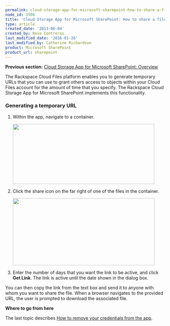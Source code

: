```yaml
---
permalink: cloud-storage-app-for-microsoft-sharepoint-how-to-share-a-file-with-another-person/
node_id: 3508
title: 'Cloud Storage App for Microsoft SharePoint: How to share a file with another person'
type: article
created_date: '2013-06-04'
created_by: Rose Contreras
last_modified_date: '2016-01-26'
last_modified_by: Catherine Richardson
product: Microsoft SharePoint
product_url: sharepoint
---
```


**Previous section:** [Cloud Storage App for Microsoft SharePoint:
Overview](/how-to/cloud-storage-app-for-microsoft-sharepoint-overview)

The Rackspace Cloud Files platform enables you to generate temporary
URLs that you can use to grant others access to objects within your
Cloud Files account for the amount of time that you specify. The
Rackspace Cloud Storage App for Microsoft SharePoint implements this
functionality.

### Generating a temporary URL ###

1.  Within the app, navigate to a container.

    <img src="https://8026b2e3760e2433679c-fffceaebb8c6ee053c935e8915a3fbe7.ssl.cf2.rackcdn.com/field/image/Fig%20--%20Share%20Icon.jpg" width="447" height="190" />

2.  Click the share icon on the far right of one of the files in
    the container.

    <img src="https://8026b2e3760e2433679c-fffceaebb8c6ee053c935e8915a3fbe7.ssl.cf2.rackcdn.com/field/image/Fig%20--%20Share%20Dialog.jpg" width="448" height="212" />

3.  Enter the number of days that you want the link to be active, and
    click **Get Link**. The link is active until the date shown in the
    dialog box.

You can then copy the link from the text box and send it to anyone with
whom you want to share the file. When a browser navigates to the
provided URL, the user is prompted to download the associated file.

**Where to go from here**

The last topic describes [How to remove your credentials from the
app](/how-to/cloud-storage-app-for-microsoft-sharepoint-how-to-remove-your-credentials-from-the-app).
